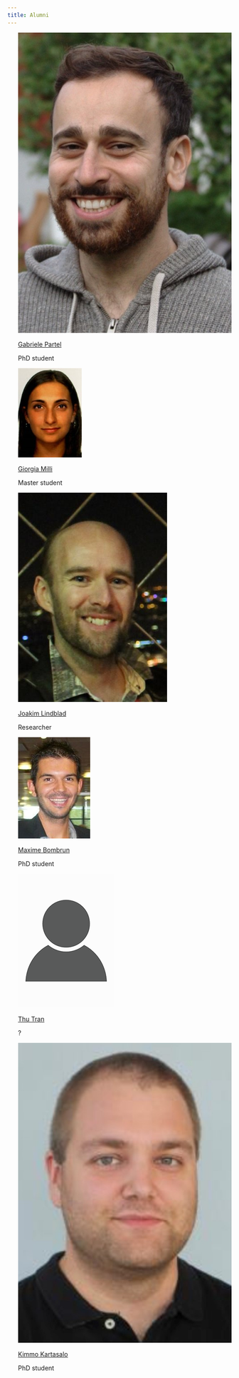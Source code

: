 ```yaml
---
title: Alumni
---
```


<ul style="list-style-type:none">
    <li>
        <a href="https://www.linkedin.com/in/gapartel/?originalSubdomain=be"><img src="/assets/people_im/Gabriele.jpg" class="alumni"/></a>
        <p class="name"><a href="https://www.linkedin.com/in/gapartel/?originalSubdomain=be">Gabriele Partel</a></p>
        <p class="alumni"> PhD student
        </p>
	</li>
    <li>
        <a href="https://www.linkedin.com/in/giorgia-milli-083920154/?originalSubdomain=se"><img src="/assets/people_im/Giorgia.jpg" class="alumni"/></a>
        <p class="name"><a href="https://www.linkedin.com/in/giorgia-milli-083920154/?originalSubdomain=se">Giorgia Milli</a></p>
        <p class="alumni"> Master student
        </p>
	</li>
    <li>
        <a href="https://katalog.uu.se/empinfo/?id=N5-1054"><img src="/assets/people_im/Joakim.jpg" class="alumni"/></a>
        <p class="name"><a href="https://katalog.uu.se/empinfo/?id=N5-1054">Joakim Lindblad</a></p>
        <p class="alumni"> Researcher
        </p>
	</li>
    <li>
        <a href="https://www.linkedin.com/in/maxime-bombrun-61b76648/?originalSubdomain=se"><img src="/assets/people_im/maxime.jpg" class="alumni"/></a>
        <p class="name"><a href="https://www.linkedin.com/in/maxime-bombrun-61b76648/?originalSubdomain=se">Maxime Bombrun</a></p>
        <p class="alumni"> PhD student
        </p>
	</li>
    <li>
        <a href=""><img src="/assets/people_im/person-icon.png" class="alumni"/></a>
        <p class="name"><a href="">Thu Tran</a></p>
        <p class="alumni"> ?
        </p>
	</li>
    <li>
        <a href="https://katalog.uu.se/profile/?id=N17-959"><img src="/assets/people_im/kimmo.jpg" class="alumni"/></a>
        <p class="name"><a href="https://katalog.uu.se/profile/?id=N17-959">Kimmo Kartasalo</a></p>
        <p class="alumni"> PhD student
        </p>
	</li>
</ul>
